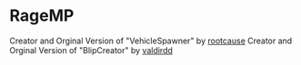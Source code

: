 # RageMP

Creator and Orginal Version of "VehicleSpawner" by [rootcause](https://rage.mp/files/file/37-vehicle-spawner/)
Creator and Orginal Version of "BlipCreator" by [valdirdd](https://rage.mp/files/file/73-easy-blip-creator/)